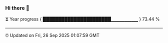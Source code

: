 ### Hi there 👋

⏳ Year progress { ██████████████████████▁▁▁▁▁▁▁▁ } 73.44 %

---

⏰ Updated on Fri, 26 Sep 2025 01:07:59 GMT
